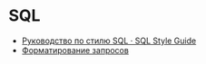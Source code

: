 # SQL
- [Руководство по стилю SQL · SQL Style Guide](https://www.sqlstyle.guide/ru/)
- [Форматирование запросов](https://codebeautify.org/sqlformatter)
